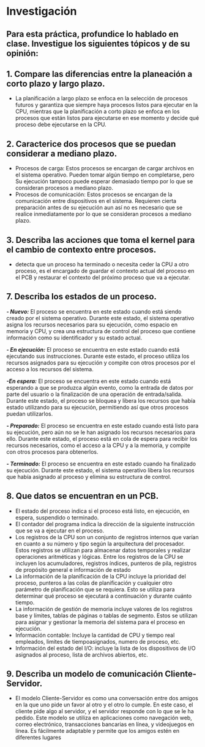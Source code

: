 # Investigación
## Para esta práctica, profundice lo hablado en clase. Investigue los siguientes tópicos y de su opinión:
## 1. Compare las diferencias entre la planeación a corto plazo y largo plazo.
- La planificación a largo plazo se enfoca en la selección de procesos futuros y garantiza que siempre haya procesos listos para ejecutar en la CPU, mientras que la planificación a corto plazo se enfoca en los procesos que están listos para ejecutarse en ese momento y decide qué proceso debe ejecutarse en la CPU.

## 2. Caracterice dos procesos que se puedan considerar a mediano plazo.
- Procesos de carga: Estos procesos se encargan de cargar archivos en el sistema operativo. Pueden tomar algún tiempo en completarse, pero Su ejecución tampoco puede esperar demasiado tiempo por lo que se consideran procesos a mediano plazo.
- Procesos de comunicación: Estos procesos se encargan de la comunicación entre dispositivos en el sistema. Requieren cierta preparación antes de su ejecución aun así no es necesario que se realice inmediatamente por lo que se consideran procesos a mediano plazo.

## 3. Describa las acciones que toma el kernel para el cambio de contexto entre procesos.
- detecta que un proceso ha terminado o necesita ceder la CPU a otro proceso, es el encargado de guardar el contexto actual del proceso en el PCB y restaurar el contexto del próximo proceso que va a ejecutar.







## 7. Describa los estados de un proceso.
***- Nuevo:*** El proceso se encuentra en este estado cuando está siendo creado por 
el sistema operativo. Durante este estado, el sistema operativo asigna los recursos 
necesarios para su ejecución, como espacio en memoria y CPU, y crea una 
estructura de control del proceso que contiene información como su identificador y 
su estado actual.

***- En ejecución:*** El proceso se encuentra en este estado cuando está ejecutando 
sus instrucciones. Durante este estado, el proceso utiliza los recursos asignados 
para su ejecución y compite con otros procesos por el acceso a los recursos del 
sistema.

***-En espera:*** El proceso se encuentra en este estado cuando está esperando a 
que se produzca algún evento, como la entrada de datos por parte del usuario o la 
finalización de una operación de entrada/salida. Durante este estado, el proceso 
se bloquea y libera los recursos que había estado utilizando para su ejecución, 
permitiendo así que otros procesos puedan utilizarlos.

***- Preparado:*** El proceso se encuentra en este estado cuando está listo para su 
ejecución, pero aún no se le han asignado los recursos necesarios para ello. 
Durante este estado, el proceso está en cola de espera para recibir los recursos 
necesarios, como el acceso a la CPU y a la memoria, y compite con otros 
procesos para obtenerlos.

***- Terminado:*** El proceso se encuentra en este estado cuando ha finalizado su 
ejecución. Durante este estado, el sistema operativo libera los recursos que había 
asignado al proceso y elimina su estructura de control.

## 8. Que datos se encuentran en un PCB.
- El estado del proceso indica si el proceso está listo, en ejecución, en 
espera, suspendido o terminado.
- El contador del programa indica la dirección de la siguiente 
instrucción que se va a ejecutar en el proceso.
- Los registros de la CPU son un conjunto de registros internos que 
varían en cuanto a su número y tipo según la arquitectura del 
procesador. Estos registros se utilizan para almacenar datos 
temporales y realizar operaciones aritméticas y lógicas. Entre los 
registros de la CPU se incluyen los acumuladores, registros índices, 
punteros de pila, registros de propósito general e información de 
estado
- La información de la planificación de la CPU incluye la prioridad del 
proceso, punteros a las colas de planificación y cualquier otro 
parámetro de planificación que se requiera. Esto se utiliza para 
determinar qué proceso se ejecutará a continuación y durante cuánto 
tiempo.
- La información de gestión de memoria incluye valores de los 
registros base y límites, tablas de páginas o tablas de segmento. 
Estos se utilizan para asignar y gestionar la memoria del sistema 
para el proceso en ejecución.
- Información contable: Incluye la cantidad de CPU y tiempo real
empleados, limites de tiempoasignados, numero de proceso, etc.
- Información del estado del I/O: incluye la lista de los dispositivos de
I/O asignados al proceso, lista de archivos abiertos, etc.

## 9. Describa un modelo de comunicación Cliente-Servidor.
- El modelo Cliente-Servidor es como una conversación entre dos 
amigos en la que uno pide un favor al otro y el otro lo cumple. En 
este caso, el cliente pide algo al servidor, y el servidor responde con 
lo que se le ha pedido. Este modelo se utiliza en aplicaciones como 
navegación web, correo electrónico, transacciones bancarias en 
línea, y videojuegos en línea. Es fácilmente adaptable y permite que 
los amigos estén en diferentes lugares
